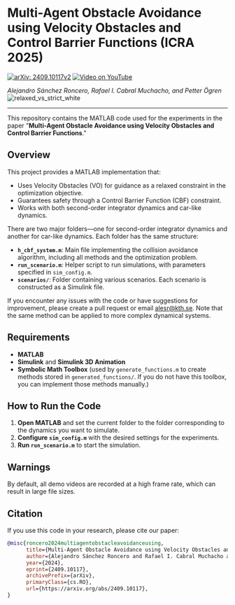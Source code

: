 # Multi-Agent Obstacle Avoidance using Velocity Obstacles and Control Barrier Functions (ICRA 2025)

[![arXiv: 2409.10117v2](https://img.shields.io/badge/arXiv-2409.10117v2-B31B1B.svg)](https://arxiv.org/abs/2409.10117v2)
[![Video on YouTube](https://img.shields.io/badge/YouTube-Video-red.svg)](https://www.youtube.com/watch?v=Ox8v2s17gLw&ab_channel=AlejandroS%C3%A1nchezRoncero)

*Alejandro Sánchez Roncero, Rafael I. Cabral Muchacho, and Petter Ögren*  
![relaxed_vs_strict_white](https://github.com/user-attachments/assets/3430f579-d09b-405e-acd4-d905e3a39de0)

---

This repository contains the MATLAB code used for the experiments in the paper "**Multi-Agent Obstacle Avoidance using Velocity Obstacles and Control Barrier Functions**."

## Overview

This project provides a MATLAB implementation that:
- Uses Velocity Obstacles (VO) for guidance as a relaxed constraint in the optimization objective.
- Guarantees safety through a Control Barrier Function (CBF) constraint.
- Works with both second-order integrator dynamics and car-like dynamics.

There are two major folders—one for second-order integrator dynamics and another for car-like dynamics. Each folder has the same structure:
- **`h_cbf_system.m`**: Main file implementing the collision avoidance algorithm, including all methods and the optimization problem.
- **`run_scenario.m`**: Helper script to run simulations, with parameters specified in `sim_config.m`.
- **`scenarios/`**: Folder containing various scenarios. Each scenario is constructed as a Simulink file.

If you encounter any issues with the code or have suggestions for improvement, please create a pull request or email [alesr@kth.se](mailto:alesr@kth.se). Note that the same method can be applied to more complex dynamical systems.

## Requirements

- **MATLAB**
- **Simulink** and **Simulink 3D Animation**  
- **Symbolic Math Toolbox** (used by `generate_functions.m` to create methods stored in `generated_functions/`. If you do not have this toolbox, you can implement those methods manually.)

## How to Run the Code

1. **Open MATLAB** and set the current folder to the folder corresponding to the dynamics you want to simulate.
2. **Configure `sim_config.m`** with the desired settings for the experiments.
3. **Run `run_scenario.m`** to start the simulation.

## Warnings

By default, all demo videos are recorded at a high frame rate, which can result in large file sizes.

## Citation

If you use this code in your research, please cite our paper:

```bibtex
@misc{roncero2024multiagentobstacleavoidanceusing,
      title={Multi-Agent Obstacle Avoidance using Velocity Obstacles and Control Barrier Functions}, 
      author={Alejandro Sánchez Roncero and Rafael I. Cabral Muchacho and Petter Ögren},
      year={2024},
      eprint={2409.10117},
      archivePrefix={arXiv},
      primaryClass={cs.RO},
      url={https://arxiv.org/abs/2409.10117}, 
}
